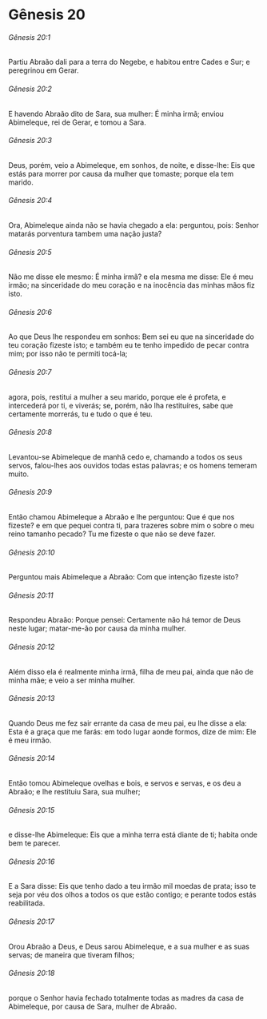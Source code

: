 # Gênesis 20

###### Gênesis 20:1

Partiu Abraão dali para a terra do Negebe, e habitou entre Cades e Sur; e peregrinou em Gerar.

###### Gênesis 20:2

E havendo Abraão dito de Sara, sua mulher: É minha irmã; enviou Abimeleque, rei de Gerar, e tomou a Sara.

###### Gênesis 20:3

Deus, porém, veio a Abimeleque, em sonhos, de noite, e disse-lhe: Eis que estás para morrer por causa da mulher que tomaste; porque ela tem marido.

###### Gênesis 20:4

Ora, Abimeleque ainda não se havia chegado a ela: perguntou, pois: Senhor matarás porventura tambem uma nação justa?

###### Gênesis 20:5

Não me disse ele mesmo: É minha irmã? e ela mesma me disse: Ele é meu irmão; na sinceridade do meu coração e na inocência das minhas mãos fiz isto.

###### Gênesis 20:6

Ao que Deus lhe respondeu em sonhos: Bem sei eu que na sinceridade do teu coração fizeste isto; e também eu te tenho impedido de pecar contra mim; por isso não te permiti tocá-la;

###### Gênesis 20:7

agora, pois, restitui a mulher a seu marido, porque ele é profeta, e intercederá por ti, e viverás; se, porém, não lha restituíres, sabe que certamente morrerás, tu e tudo o que é teu.

###### Gênesis 20:8

Levantou-se Abimeleque de manhã cedo e, chamando a todos os seus servos, falou-lhes aos ouvidos todas estas palavras; e os homens temeram muito.

###### Gênesis 20:9

Então chamou Abimeleque a Abraão e lhe perguntou: Que é que nos fizeste? e em que pequei contra ti, para trazeres sobre mim o sobre o meu reino tamanho pecado? Tu me fizeste o que não se deve fazer.

###### Gênesis 20:10

Perguntou mais Abimeleque a Abraão: Com que intenção fizeste isto?

###### Gênesis 20:11

Respondeu Abraão: Porque pensei: Certamente não há temor de Deus neste lugar; matar-me-ão por causa da minha mulher.

###### Gênesis 20:12

Além disso ela é realmente minha irmã, filha de meu pai, ainda que não de minha mãe; e veio a ser minha mulher.

###### Gênesis 20:13

Quando Deus me fez sair errante da casa de meu pai, eu lhe disse a ela: Esta é a graça que me farás: em todo lugar aonde formos, dize de mim: Ele é meu irmão.

###### Gênesis 20:14

Então tomou Abimeleque ovelhas e bois, e servos e servas, e os deu a Abraão; e lhe restituiu Sara, sua mulher;

###### Gênesis 20:15

e disse-lhe Abimeleque: Eis que a minha terra está diante de ti; habita onde bem te parecer.

###### Gênesis 20:16

E a Sara disse: Eis que tenho dado a teu irmão mil moedas de prata; isso te seja por véu dos olhos a todos os que estão contigo; e perante todos estás reabilitada.

###### Gênesis 20:17

Orou Abraão a Deus, e Deus sarou Abimeleque, e a sua mulher e as suas servas; de maneira que tiveram filhos;

###### Gênesis 20:18

porque o Senhor havia fechado totalmente todas as madres da casa de Abimeleque, por causa de Sara, mulher de Abraão.

